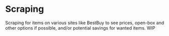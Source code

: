 # Scraping

Scraping for items on various sites like BestBuy to see prices, open-box and other options if possible, and/or potential savings for wanted items. WIP
